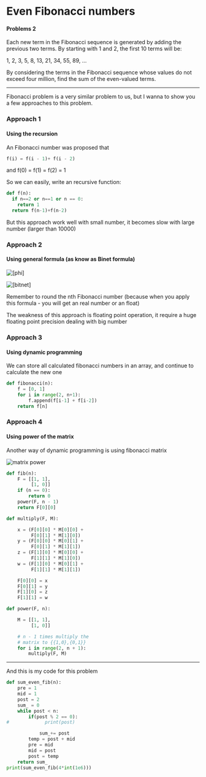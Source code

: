 # Even Fibonacci numbers
#### Problems 2    
Each new term in the Fibonacci sequence is generated by adding the previous two terms. By starting with 1 and 2, the first 10 terms will be:

1, 2, 3, 5, 8, 13, 21, 34, 55, 89, ...

By considering the terms in the Fibonacci sequence whose values do not exceed four million, find the sum of the even-valued terms.

---
Fibonacci problem is a very similar problem to us, but I wanna to show you a few approaches to this problem.

### Approach 1
#### Using the recursion
An Fibonacci number was proposed that
```python
f(i) = f(i - 1)+ f(i - 2)
```
and f(0) = f(1) = f(2) = 1

So we can easily, write an recursive function:
```python
def f(n):
  if n==2 or n==1 or n == 0:
    return 1
  return f(n-1)+f(n-2)
```
But this approach work well with small number, it becomes slow with large number (larger than 10000)

### Approach 2
#### Using general formula (as know as Binet formula)

![[phi]](../resources/Problem_002.01.png)

![[bitnet]](../resources/Problem_002.02.png)

Remember to round the nth Fibonacci number (because when you apply this formula - you will get an real number or an float)

The weakness of this approach is floating point operation, it require a huge floating point precision dealing with big number

### Approach 3
#### Using dynamic programming

We can store all calculated fibonacci numbers in an array, and continue to calculate the new one
```python
def fibonacci(n):  
    f = [0, 1]  
    for i in range(2, n+1):
        f.append(f[i-1] + f[i-2])
    return f[n]
```

### Approach 4
#### Using power of the matrix

Another way of dynamic programming is using fibonacci matrix

![matrix power](../resources/Problem_002.03.png)
```python
def fib(n):
    F = [[1, 1],
         [1, 0]]
    if (n == 0):
        return 0
    power(F, n - 1)
    return F[0][0]

def multiply(F, M):

    x = (F[0][0] * M[0][0] +
         F[0][1] * M[1][0])
    y = (F[0][0] * M[0][1] +
         F[0][1] * M[1][1])
    z = (F[1][0] * M[0][0] +
         F[1][1] * M[1][0])
    w = (F[1][0] * M[0][1] +
         F[1][1] * M[1][1])

    F[0][0] = x
    F[0][1] = y
    F[1][0] = z
    F[1][1] = w

def power(F, n):

    M = [[1, 1],
         [1, 0]]

    # n - 1 times multiply the
    # matrix to {{1,0},{0,1}}
    for i in range(2, n + 1):
        multiply(F, M)
```

---
And this is my code for this problem
```python
def sum_even_fib(n):
    pre = 1
    mid = 1
    post = 2
    sum_ = 0
    while post < n:
        if(post % 2 == 0):
#             print(post)

            sum_+= post
        temp = post + mid
        pre = mid
        mid = post
        post = temp
    return sum_
print(sum_even_fib(4*int(1e6)))
```
